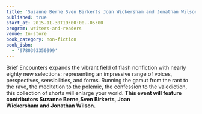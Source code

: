 ```yaml
---
title: 'Suzanne Berne Sven Birkerts Joan Wickersham and Jonathan Wilson: Brief Encounters: A Collection of Contemporary Nonfiction'
published: true
start_at: 2015-11-30T19:00:00.-05:00
program: writers-and-readers
venue: In-store
book_category: non-fiction
book_isbn:
  - '9780393350999'
---
```

Brief Encounters expands the vibrant field of flash nonfiction with nearly eighty new selections: representing an impressive range of voices, perspectives, sensibilities, and forms. Running the gamut from the rant to the rave, the meditation to the polemic, the confession to the valediction, this collection of shorts will enlarge your world. **This event will feature contributors&nbsp;Suzanne Berne,Sven Birkerts,&nbsp;Joan Wickersham&nbsp;and&nbsp;Jonathan Wilson.**